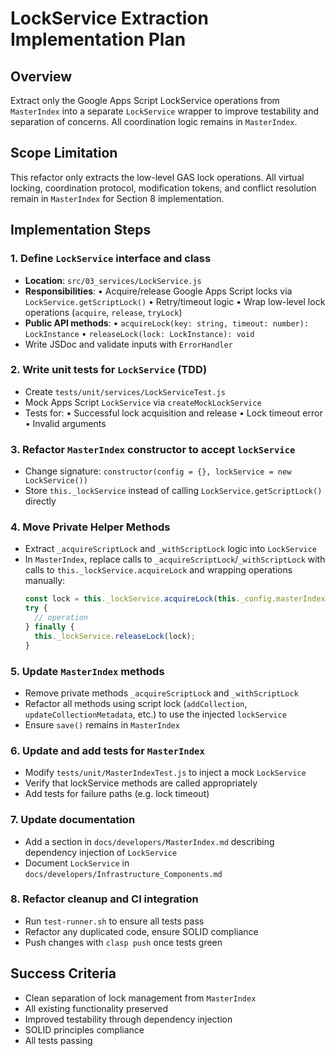 # LockService Extraction Implementation Plan

## Overview
Extract only the Google Apps Script LockService operations from `MasterIndex` into a separate `LockService` wrapper to improve testability and separation of concerns. All coordination logic remains in `MasterIndex`.

## Scope Limitation
This refactor only extracts the low-level GAS lock operations. All virtual locking, coordination protocol, modification tokens, and conflict resolution remain in `MasterIndex` for Section 8 implementation.

## Implementation Steps

### 1. Define `LockService` interface and class
- **Location**: `src/03_services/LockService.js`
- **Responsibilities**:
  • Acquire/release Google Apps Script locks via `LockService.getScriptLock()`
  • Retry/timeout logic
  • Wrap low-level lock operations (`acquire`, `release`, `tryLock`)
- **Public API methods**:
  • `acquireLock(key: string, timeout: number): LockInstance`
  • `releaseLock(lock: LockInstance): void`
- Write JSDoc and validate inputs with `ErrorHandler`

### 2. Write unit tests for `LockService` (TDD)
- Create `tests/unit/services/LockServiceTest.js`
- Mock Apps Script `LockService` via `createMockLockService`
- Tests for:
  • Successful lock acquisition and release
  • Lock timeout error
  • Invalid arguments

### 3. Refactor `MasterIndex` constructor to accept `lockService`
- Change signature: `constructor(config = {}, lockService = new LockService())`
- Store `this._lockService` instead of calling `LockService.getScriptLock()` directly

### 4. Move Private Helper Methods
- Extract `_acquireScriptLock` and `_withScriptLock` logic into `LockService`
- In `MasterIndex`, replace calls to `_acquireScriptLock`/`_withScriptLock` with calls to `this._lockService.acquireLock` and wrapping operations manually:
  ```javascript
  const lock = this._lockService.acquireLock(this._config.masterIndexKey, timeout);
  try {
    // operation
  } finally {
    this._lockService.releaseLock(lock);
  }
  ```

### 5. Update `MasterIndex` methods
- Remove private methods `_acquireScriptLock` and `_withScriptLock`
- Refactor all methods using script lock (`addCollection`, `updateCollectionMetadata`, etc.) to use the injected `lockService`
- Ensure `save()` remains in `MasterIndex`

### 6. Update and add tests for `MasterIndex`
- Modify `tests/unit/MasterIndexTest.js` to inject a mock `LockService`
- Verify that lockService methods are called appropriately
- Add tests for failure paths (e.g. lock timeout)

### 7. Update documentation
- Add a section in `docs/developers/MasterIndex.md` describing dependency injection of `LockService`
- Document `LockService` in `docs/developers/Infrastructure_Components.md`

### 8. Refactor cleanup and CI integration
- Run `test-runner.sh` to ensure all tests pass
- Refactor any duplicated code, ensure SOLID compliance
- Push changes with `clasp push` once tests green

## Success Criteria
- Clean separation of lock management from `MasterIndex`
- All existing functionality preserved
- Improved testability through dependency injection
- SOLID principles compliance
- All tests passing
